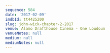 ```yaml
---
sequence: 584
date: '2017-02-09'
imdbId: tt4425200
slug: john-wick-chapter-2-2017
venue: Alamo Drafthouse Cinema - One Loudoun
venueNotes: null
medium: null
mediumNotes: null
---
```


